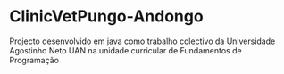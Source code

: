 # ClinicVetPungo-Andongo
Projecto desenvolvido em java como trabalho colectivo da Universidade Agostinho Neto UAN na unidade curricular de Fundamentos de Programação
